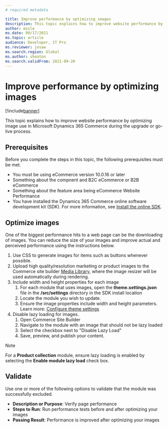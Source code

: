 ```yaml
---
# required metadata

title: Improve performance by optimizing images
description: This topic explains how to improve website performance by optimizing image use in Microsoft Dynamics 365 Commerce.
author: mssle
ms.date: 09/17/2021
ms.topic: article
audience: Developer, IT Pro
ms.reviewer: josaw
ms.search.region: Global
ms.author: sheaton
ms.search.validFrom: 2021-09-20
---
```


# Improve performance by optimizing images

[!include[banner](../includes/banner.md)]

This topic explains how to improve website performance by optimizing image use in Microsoft Dynamics 365 Commerce during the upgrade or go-live process. 

## Prerequisites
Before you complete the steps in this topic, the following prerequisites must be met. 

- You must be using eCommerce version 10.0.16 or later
- Something about the compnent and B2C eCommerce or B2B eCommerce
- Something about the feature area being eCommerce Website Performance
- You have installed the Dynamics 365 Commerce online software development kit (SDK). For more information, see [Install the online SDK](../dev-itpro/ecommerce-platform-sdk.md).

## Optimize images

One of the biggest performance hits to a web page can be the downloading of images. You can reduce the size of your images and improve actual and perceived performance using the instructions below.

1. Use CSS to generate images for items such as buttons whenever possible.
2. Upload high quality/resolution marketing or product images to the Commerce site builder [Media Library](../dam-overview.md), where the image resizer will be used automatically during rendering.
3. Include width and height properties for each image
    1. For each module that uses images, open the **theme.settings.json** file in the **/src/settings** directory in the SDK install location
    2. Locate the module you wish to update. 
    3. Ensure the image properties include width and height parameters. Learn more: [Configure theme settings](../e-commerce-extensibility/configure-theme-settings.md)
4. Disable lazy loading for images. 
    1. Open Commerce Site Builder
    2. Navigate to the module with an image that should not be lazy loaded
    3. Select the checkbox next to "Disable Lazy Load"
    4. Save, preview, and publish your content.
  
> [!NOTE]
> For a **Product collection** module, ensure lazy loading is enabled by selecting the **Enable module lazy load** check box.

## Validate 

Use one or more of the following options to validate that the module was successfully excluded.

- **Description or Purpose**: Verify page performance
- **Steps to Run**:  Run performance tests before and after optimizing your images
- **Passing Result**: Performance is improved after optimizing your images



  
